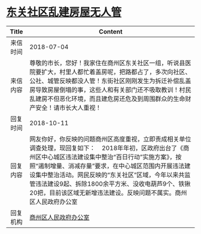 # <a href="http://www.shangluo.gov.cn/zmhd/ldxxxx.jsp?urltype=leadermail.LeaderMailContentUrl&wbtreeid=1112&leadermailid=4802">东关社区乱建房屋无人管</a>
| Title |                                                                                                    Content                                                                                                    |
|:-----:|---------------------------------------------------------------------------------------------------------------------------------------------------------------------------------------------------------------|
| 来信时间  | 2018-07-04                                                                                                                                                                                                    |
| 来信内容  | 尊敬的市长，您好！我家住在商州区东关社区一组，听说县医院要扩大，村里人都忙着盖房呢，把路都占了，多次向社区、公社、城管反映都没人管！东街社区刚刚发生为拆迁补偿乱盖房导致房屋倒塌的事，这些人和有关部门还不吸取教训！村民乱建房不但恶化环境，而且建危房还危及到周围群众的生命财产安全！请市长大人重视！                                                           |
| 回复时间  | 2018-10-11                                                                                                                                                                                                    |
| 回复内容  | 网友你好，你反映的问题商州区高度重视，立即责成相关单位调查处理，现回复如下：    2018年年初，区政府出台了《商州区中心城区违法建设集中整治“百日行动”实施方案》，按照“遏制增量、消减存量”要求，在中心城区范围内开展违法建设集中整治活动。网民反映的“东关社区”区域，今年以来共监管违法建设9起、拆除1800余平方米、没收电葫芦9个、铁锹20把，目前该区域无新增违法建设。反映问题不属实。商州区人民政府办公室 |
| 回复机构  | <a href="../../categories/agencies/商州区人民政府办公室.md">商州区人民政府办公室</a>                                                                                                                                              |